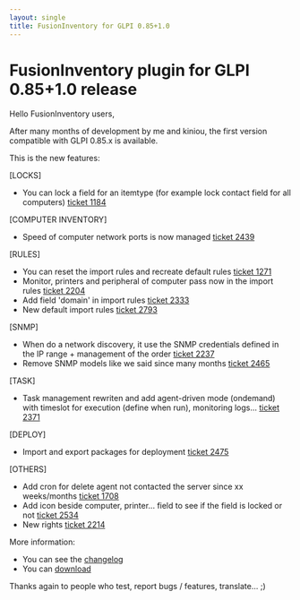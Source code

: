 ```yaml
---
layout: single
title: FusionInventory for GLPI 0.85+1.0
---
```


# FusionInventory plugin for GLPI 0.85+1.0 release

Hello FusionInventory users,

After many months of development by me and kiniou, the first version
compatible with GLPI 0.85.x is available.

This is the new features:

[LOCKS]

* You can lock a field for an itemtype (for example lock contact field for all computers) [ticket 1184](http://forge.fusioninventory.org/issues/1184)

[COMPUTER INVENTORY]

* Speed of computer network ports is now managed [ticket 2439](http://forge.fusioninventory.org/issues/2439)

[RULES]

* You can reset the import rules and recreate default rules [ticket 1271](http://forge.fusioninventory.org/issues/1271)
* Monitor, printers and peripheral of computer pass now in the import rules [ticket 2204](http://forge.fusioninventory.org/issues/2204)
* Add field 'domain' in import rules [ticket 2333](http://forge.fusioninventory.org/issues/2333)
* New default import rules [ticket 2793](http://forge.fusioninventory.org/issues/2793)

[SNMP]

* When do a network discovery, it use the SNMP credentials defined in the IP range + management of the order [ticket 2237](http://forge.fusioninventory.org/issues/2237)
* Remove SNMP models like we said since many months [ticket 2465](http://forge.fusioninventory.org/issues/2465)

[TASK]

* Task management rewriten and add agent-driven mode (ondemand) with timeslot for execution (define when run), monitoring logs... [ticket 2371](http://forge.fusioninventory.org/issues/2371)

[DEPLOY]

* Import and export packages for deployment [ticket 2475](http://forge.fusioninventory.org/issues/2475)

[OTHERS]

* Add cron for delete agent not contacted the server since xx weeks/months [ticket 1708](http://forge.fusioninventory.org/issues/1708)
* Add icon beside computer, printer... field to see if the field is locked or not [ticket 2534](http://forge.fusioninventory.org/issues/2534)
* New rights [ticket 2214](http://forge.fusioninventory.org/issues/2214)


More information:

* You can see the [changelog](http://forge.fusioninventory.org/versions/97)
* You can [download](http://forge.fusioninventory.org/attachments/download/1719/fusioninventory-for-glpi_0.85+1.0.tar.gz)


Thanks again to people who test, report bugs / features, translate... ;)

